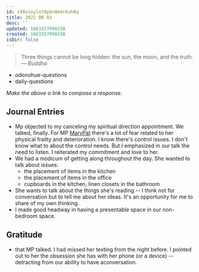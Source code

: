 ```yaml
---
id: i49vioyla78pbn8m4rkuh8q
title: 2022 08 03
desc: ''
updated: 1663357090338
created: 1663357090338
isDir: false
---
```

> Three things cannot be long hidden: the sun, the moon, and the truth.
> — <cite>Buddha</cite>
- odonohue-questions
- daily-questions

*Make the above a link to compose a response.*
## Journal Entries
-  Mp objected to my canceling my spiritual direction appointment.  We talked, finally. For MP [MaryPat](MaryPat.md) there's a lot of fear related to her physical frailty and deterioration. I know there's control issues. I don't know what to about the control needs. But I emphasized in our talk the need to listen. I reiterated my commitment and love to her. 
- We had a modicum of getting along throughout the day. She wanted to talk about issues: 
	- the placement of items in the kitchen
	- the placement of items in the office
	- cupboards in the kitchen, linen closets in the bathroom
- She wants to talk about the things she's reading -- I think not for conversation but to tell me about her ideas. It's an opportunity for me to share of my own thinking.
- I made good headway in having a presentable space in our non-bedroom space.

## Gratitude
- that MP talked. I had missed her texting from the night before. I pointed out to her the obsession she has with her phone (or a device) -- detracting from our ability to have  aconversation.


